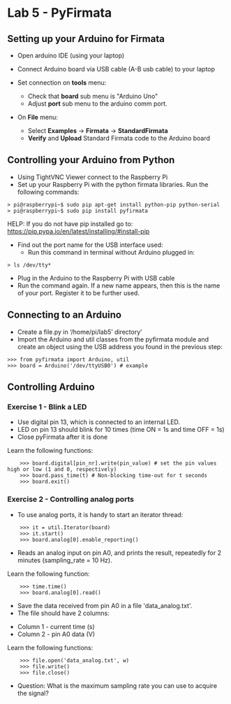# Lab 5 - PyFirmata


## Setting up your Arduino for Firmata

* Open arduino IDE (using your laptop)
* Connect Arduino board via USB cable (A-B usb cable) to your laptop

* Set connection on **tools** menu:
  - Check that **board** sub menu is "Arduino Uno"
  - Adjust **port** sub menu to the arduino comm port.

* On **File** menu: 
  - Select **Examples** -> **Firmata** -> **StandardFirmata**
  - **Verify** and **Upload** Standard Firmata code to the Arduino board

## Controlling your Arduino from Python

* Using TightVNC Viewer connect to the Raspberry Pi
* Set up your Raspberry Pi with the python firmata libraries.
  Run the following commands:
```
> pi@raspberrypi~$ sudo pip apt-get install python-pip python-serial
> pi@raspberrypi~$ sudo pip install pyfirmata
```

HELP: If you do not have pip installed go to: 
https://pip.pypa.io/en/latest/installing/#install-pip

* Find out the port name for the USB interface used:
  - Run this command in terminal without Arduino plugged in:
```
> ls /dev/tty*
```

  - Plug in the Arduino to the Raspberry Pi with USB cable
  - Run the command again. If a new name appears, then this is the name of your port. 
  Register it to be further used.
  
## Connecting to an Arduino

* Create a file.py in ‘/home/pi/lab5’ directory’
* Import the Arduino and util classes from the pyfirmata module and create an object using the USB address you found in the previous step:
```
>>> from pyfirmata import Arduino, util
>>> board = Arduino('/dev/ttyUSB0') # example
```

## Controlling Arduino

### Exercise 1 -  Blink a LED

* Use digital pin 13, which is connected to an internal LED.
* LED on pin 13 should blink for 10 times (time ON = 1s and time OFF = 1s)
* Close pyFirmata after it is done

Learn the following functions:
```
    >>> board.digital[pin_nr].write(pin_value) # set the pin values high or low (1 and 0, respectively)
    >>> board.pass_time(t) # Non-blocking time-out for t seconds
    >>> board.exit()
```

### Exercise 2 - Controlling analog ports

* To use analog ports, it is handy to start an iterator thread:
```
    >>> it = util.Iterator(board)
    >>> it.start()
    >>> board.analog[0].enable_reporting()
```

* Reads an analog input on pin A0, and prints the result, repeatedly for 2 minutes (sampling_rate = 10 Hz).

Learn the following function:
```
    >>> time.time()
    >>> board.analog[0].read()
```
    
* Save the data received from pin A0 in a file 'data_analog.txt'.
* The file should have 2 columns:
- Column 1 - current time (s)
- Column 2 - pin A0 data (V)

Learn the following functions:
```
    >>> file.open('data_analog.txt', w)
    >>> file.write()
    >>> file.close()
 ```

* Question: What is the maximum sampling rate you can use to acquire the signal?


